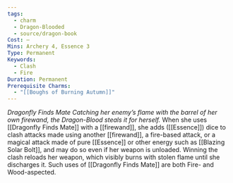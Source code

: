 ```yaml
---
tags:
  - charm
  - Dragon-Blooded
  - source/dragon-book
Cost: —
Mins: Archery 4, Essence 3
Type: Permanent
Keywords:
  - Clash
  - Fire
Duration: Permanent
Prerequisite Charms:
  - "[[Boughs of Burning Autumn]]"
---
```

*Dragonfly Finds Mate Catching her enemy’s flame with the barrel of her own firewand, the Dragon-Blood steals it for herself.*
When she uses [[Dragonfly Finds Mate]] with a [[firewand]], she adds ([[Essence]]) dice to clash attacks made using another [[firewand]], a fire-based attack, or a magical attack made of pure [[Essence]] or other energy such as [[Blazing Solar Bolt]], and may do so even if her weapon is unloaded. Winning the clash reloads her weapon, which visibly burns with stolen flame until she discharges it. Such uses of [[Dragonfly Finds Mate]] are both Fire- and Wood-aspected.